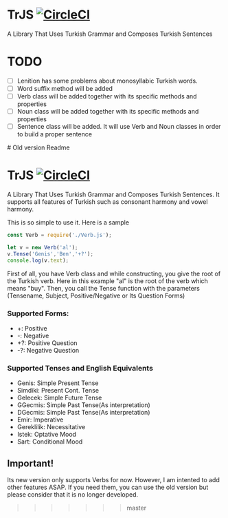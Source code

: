 # TrJS  [![CircleCI](https://circleci.com/gh/h4kbas/TrJS/tree/v2.svg?style=svg)](https://circleci.com/gh/h4kbas/TrJS/tree/v2)
A Library That Uses Turkish Grammar and Composes Turkish Sentences

# TODO
- [ ] Lenition has some problems about monosyllabic Turkish words.
- [ ] Word suffix method will be added
- [ ] Verb class will be added together with its specific methods and properties
- [ ] Noun class will be added together with its specific methods and properties
- [ ] Sentence class will be added. It will use Verb and Noun classes in order to build a proper sentence 

# Old version Readme
# TrJS [![CircleCI](https://circleci.com/gh/h4kbas/TrJS/tree/master.svg?style=svg)](https://circleci.com/gh/h4kbas/TrJS/tree/master)
A Library That Uses Turkish Grammar and Composes Turkish Sentences. It supports all features of Turkish such as consonant harmony and vowel harmony.

This is so simple to use it. Here is a sample

```javascript
const Verb = require('./Verb.js');

let v = new Verb('al');
v.Tense('Genis','Ben','+?');
console.log(v.text);
```
First of all, you have Verb class and while constructing, you give the root of the Turkish verb. Here in this example "al" is the root of the verb which means "buy". Then, you call the Tense function with the parameters (Tensename, Subject, Positive/Negative or Its Question Forms)

### Supported Forms:

* +: Positive
* -: Negative
* +?: Positive Question
* -?: Negative Question

### Supported Tenses and English Equivalents

* Genis: Simple Present Tense
* Simdiki: Present Cont. Tense
* Gelecek: Simple Future Tense
* GGecmis: Simple Past Tense(As interpretation)
* DGecmis: Simple Past Tense(As interpretation)
* Emir: Imperative
* Gereklilik: Necessitative 
* Istek: Optative Mood
* Sart: Conditional Mood 


## Important!
Its new version only supports Verbs for now. However, I am intented to add other features ASAP. If you need them, you can use the old version but please consider that it is no longer developed.

>>>>>>> master
